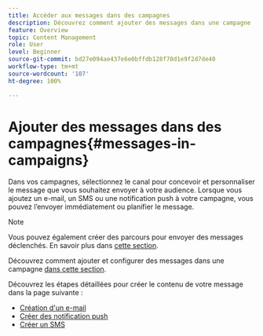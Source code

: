 ```yaml
---
title: Accéder aux messages dans des campagnes
description: Découvrez comment ajouter des messages dans une campagne
feature: Overview
topic: Content Management
role: User
level: Beginner
source-git-commit: bd27e094ae437e6e0bffdb128f70d1e9f2d7de40
workflow-type: tm+mt
source-wordcount: '107'
ht-degree: 100%

---
```



# Ajouter des messages dans des campagnes{#messages-in- campaigns}

Dans vos campagnes, sélectionnez le canal pour concevoir et personnaliser le message que vous souhaitez envoyer à votre audience. Lorsque vous ajoutez un e-mail, un SMS ou une notification push à votre campagne, vous pouvez l’envoyer immédiatement ou planifier le message.

>[!NOTE]
>Vous pouvez également créer des parcours pour envoyer des messages déclenchés. En savoir plus dans [cette section](messages-in-journeys.md).

Découvrez comment ajouter et configurer des messages dans une campagne [dans cette section](../campaigns/create-campaign.md).

Découvrez les étapes détaillées pour créer le contenu de votre message dans la page suivante :

* [Création d&#39;un e-mail](create-email.md)
* [Créer des notification push](create-push.md)
* [Créer un SMS](create-sms.md)
